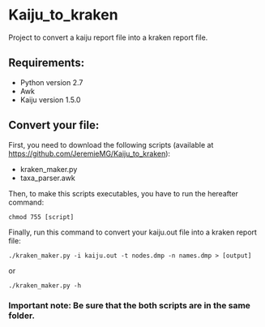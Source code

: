 # Kaiju_to_kraken
Project to convert a kaiju report file into a kraken report file.

## Requirements:
- Python version 2.7
- Awk 
- Kaiju version 1.5.0

## Convert your file:
First, you need to download the following scripts (available at https://github.com/JeremieMG/Kaiju_to_kraken):
- kraken_maker.py
- taxa_parser.awk

Then, to make this scripts executables, you have to run the hereafter command:
```
chmod 755 [script]
```

Finally, run this command to convert your kaiju.out file into a kraken report file:
```
./kraken_maker.py -i kaiju.out -t nodes.dmp -n names.dmp > [output]
```

or

```
./kraken_maker.py -h
```

### Important note: Be sure that the both scripts are in the same folder.

